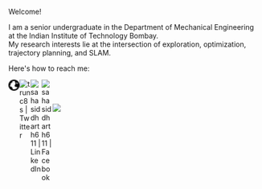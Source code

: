 Welcome!

I am a senior undergraduate in the Department of Mechanical Engineering at the Indian Institute of Technology Bombay.  
My research interests lie at the intersection of exploration, optimization, trajectory planning, and SLAM.

Here's how to reach me:  

[<img align="left" alt="trunc8.github.io" width="22px" src="https://raw.githubusercontent.com/iconic/open-iconic/master/svg/globe.svg" />][website]
[<img align="left" alt="trunc8s | Twitter" width="22px" src="https://cdn.jsdelivr.net/npm/simple-icons@v3/icons/twitter.svg" />][twitter]
[<img align="left" alt="sahasiddharth611 | LinkedIn" width="22px" src="https://cdn.jsdelivr.net/npm/simple-icons@v3/icons/linkedin.svg" />][linkedin]
[<img align="left" alt="sahasiddharth611 | Facebook" width="22px" src="https://cdn.jsdelivr.net/npm/simple-icons@v3/icons/facebook.svg" />][facebook]

[website]: https://trunc8.github.io
[twitter]: https://twitter.com/trunc8s
[linkedin]: https://www.linkedin.com/in/sahasiddharth611
[facebook]: https://www.facebook.com/sahasiddharth611/

<br/>
<br/>

<p width="50%" align="left"> <!--style="max-width:500px;"-->
  <img src = "https://github-readme-stats.vercel.app/api?username=trunc8&show_icons=true&theme=radical&line_height=27">
<!--   <img src = "https://github-readme-stats.vercel.app/api/top-langs/?username=trunc8&hide=jupyter notebook,html&theme=tokyonight"> -->
</p>
